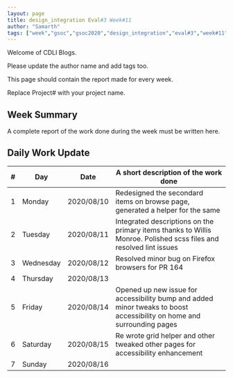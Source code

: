 ```yaml
---
layout: page
title: design_integration Eval#3 Week#11
author: "Samarth"
tags: ["week","gsoc","gsoc2020","design_integration","eval#3","week#11"]
---
```

Welcome of CDLI Blogs.

Please update the author name and add tags too. 

This page should contain the report made for every week.

Replace Project# with your project name.

## Week Summary

A complete report of the work done during the week must be written here. 


## Daily Work Update

|\#|Day|Date|A short description of the work done|  
|---	|---	|---	|---	|  
|1   	| Monday 	|   2020/08/10	| Redesigned the secondard items on browse page, generated a helper for the same  	|  
|2   	| Tuesday  	|   2020/08/11	| Integrated descriptions on the primary items thanks to Willis Monroe. Polished scss files and resolved lint issues|  
|3   	| Wednesday  	|  2020/08/12 	| Resolved minor bug on Firefox browsers for PR 164  	|  
|4   	| Thursday  	|   2020/08/13	|   	|  
|5   	| Friday  	|   2020/08/14	| Opened up new issue for accessibility bump and added minor tweaks to boost accessibility on home and surrounding pages  	|  
|6   	| Saturday  	|   2020/08/15	| Re wrote grid helper and other tweaked other pages for accessibility enhancement  	|  
|7   	| Sunday  	|   2020/08/16	|   	|  
